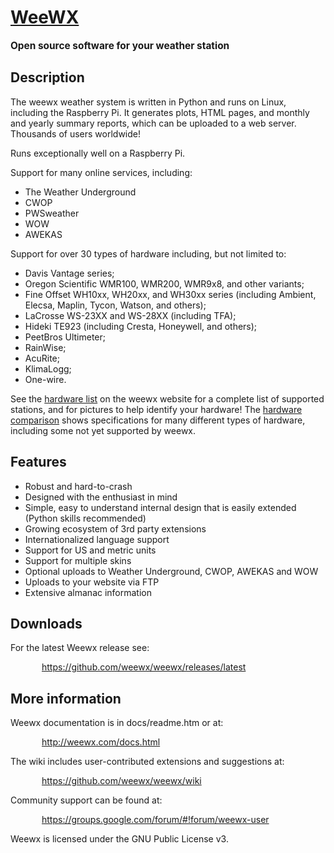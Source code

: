 <h1>
  <a href='http://www.weewx.com'>WeeWX</a>
</h1>
<p style='font-size: 110%; font-weight: bold;'>Open source software for your weather station</p>

<h2>Description</h2>
<p>The weewx weather system is written in Python and runs on Linux,
  including the Raspberry Pi. It generates plots, HTML pages, and monthly and
  yearly summary reports, which can be uploaded to a web server. Thousands of
  users worldwide!</p>

<p>Runs exceptionally well on a Raspberry Pi.</p>

<p>Support for many online services, including:</p>
<ul>
  <li>The Weather Underground</li>
  <li>CWOP</li>
  <li>PWSweather</li>
  <li>WOW</li>
  <li>AWEKAS</li>
</ul>

<p>Support for over 30 types of hardware including, but not limited to:</p>
<ul>
  <li>Davis Vantage series;</li>
  <li>Oregon Scientific WMR100, WMR200, WMR9x8, and other variants;</li>
  <li>Fine Offset WH10xx, WH20xx, and WH30xx series (including Ambient,
    Elecsa, Maplin, Tycon, Watson, and others);</li>
  <li>LaCrosse WS-23XX and WS-28XX (including TFA);</li>
  <li>Hideki TE923 (including Cresta, Honeywell, and others);</li>
  <li>PeetBros Ultimeter;</li>
  <li>RainWise;</li>
  <li>AcuRite;</li>
  <li>KlimaLogg;</li>
  <li>One-wire.</li>
</ul>

<p>
  See the <a href="http://www.weewx.com/hardware.html">hardware list</a> on the
  weewx website for a complete list of supported stations, and for pictures to
  help identify your hardware!  The <a href="http://www.weewx.com/hwcmp.html">hardware comparison</a> shows specifications for many different types of hardware, including some not yet supported by weewx.
</p>

<h2>Features</h2>
<ul>
  <li>Robust and hard-to-crash</li>
  <li>Designed with the enthusiast in mind</li>
  <li>Simple, easy to understand internal design that is easily extended
    (Python skills recommended)</li>
  <li>Growing ecosystem of 3rd party extensions</li>
  <li>Internationalized language support</li>
  <li>Support for US and metric units</li>
  <li>Support for multiple skins</li>
  <li>Optional uploads to Weather Underground, CWOP, AWEKAS and WOW</li>
  <li>Uploads to your website via FTP</li>
  <li>Extensive almanac information</li>
</ul>

<h2>Downloads</h2>
<p>
For the latest Weewx release see:
</p>
<p style='padding-left: 50px'>
  <a href="https://github.com/weewx/weewx/releases/latest">https://github.com/weewx/weewx/releases/latest</a>
</p>

<h2>More information</h2>

<p>
  Weewx documentation is in docs/readme.htm or at:
</p>
<p style='padding-left: 50px'>
  <a href="http://weewx.com/docs.html">http://weewx.com/docs.html</a>
</p>
<p>
  The wiki includes user-contributed extensions and suggestions at:
</p>
<p style='padding-left: 50px'>
  <a href="https://github.com/weewx/weewx/wiki">https://github.com/weewx/weewx/wiki</a>
</p>
<p>
  Community support can be found at:
<p style='padding-left: 50px;'>
  <a href="https://groups.google.com/forum/#!forum/weewx-user">https://groups.google.com/forum/#!forum/weewx-user</a>
</p>

<p>Weewx is licensed under the GNU Public License v3.</p>

